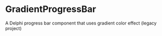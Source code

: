 # GradientProgressBar
A Delphi progress bar component that uses gradient color effect (legacy project)
